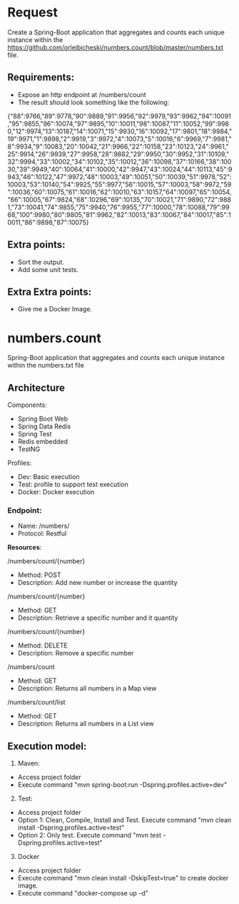 # Request
Create a Spring-Boot application that aggregates and counts each unique instance within the https://github.com/orleibicheski/numbers.count/blob/master/numbers.txt file.

## Requirements:
- Expose an http endpoint at /numbers/count
- The result should look something like the following:

{"88":9766,"89":9778,"90":9889,"91":9956,"92":9979,"93":9962,"94":10091,"95":9855,"96":10074,"97":9895,"10":10011,"98":10087,"11":10052,"99":9980,"12":9974,"13":10187,"14":10071,"15":9930,"16":10092,"17":9801,"18":9984,"19":9971,"1":9898,"2":9919,"3":9972,"4":10073,"5":10016,"6":9969,"7":9981,"8":9934,"9":10083,"20":10042,"21":9966,"22":10158,"23":10123,"24":9961,"25":9914,"26":9939,"27":9958,"28":9882,"29":9950,"30":9952,"31":10109,"32":9994,"33":10002,"34":10102,"35":10012,"36":10098,"37":10166,"38":10030,"39":9949,"40":10064,"41":10000,"42":9947,"43":10024,"44":10113,"45":9943,"46":10122,"47":9972,"48":10003,"49":10051,"50":10039,"51":9978,"52":10003,"53":10140,"54":9925,"55":9977,"56":10015,"57":10003,"58":9972,"59":10036,"60":10075,"61":10016,"62":10010,"63":10157,"64":10097,"65":10054,"66":10005,"67":9824,"68":10296,"69":10135,"70":10021,"71":9890,"72":9881,"73":10041,"74":9855,"75":9940,"76":9955,"77":10000,"78":10088,"79":9968,"100":9980,"80":9805,"81":9962,"82":10013,"83":10067,"84":10017,"85":10011,"86":9898,"87":10075}

## Extra points:
- Sort the output.
- Add some unit tests.

## Extra Extra points:
- Give me a Docker Image.

# numbers.count
Spring-Boot application that aggregates and counts each unique instance within the numbers.txt file 

## Architecture

Components:

- Spring Boot Web
- Spring Data Redis
- Spring Test
- Redis embedded
- TestNG

Profiles:

- Dev: Basic execution
- Test: profile to support test execution
- Docker: Docker execution

### Endpoint:

- Name: /numbers/
- Protocol: Restful

**Resources**:

/numbers/count/{number}
- Method: POST
- Description: Add new number or increase the quantity

/numbers/count/{number}
- Method: GET
- Description: Retrieve a specific number and it quantity

/numbers/count/{number}
- Method: DELETE
- Description: Remove a specific number

/numbers/count
- Method: GET
- Description: Returns all numbers in a Map view

/numbers/count/list
- Method: GET
- Description: Returns all numbers in a List view

## Execution model:

1. Maven: 

- Access project folder
- Execute command "mvn spring-boot:run -Dspring.profiles.active=dev"


2. Test:

- Access project folder
- Option 1: Clean, Compile, Install and Test. Execute command "mvn clean install -Dspring.profiles.active=test"
- Option 2: Only test. Execute command "mvn test -Dspring.profiles.active=test"

3. Docker

- Access project folder
- Execute command "mvn clean install -DskipTest=true" to create docker image.
- Execute command "docker-compose up -d"
